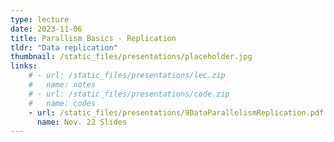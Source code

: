 ```yaml
---
type: lecture
date: 2023-11-06
title: Parallism Basics - Replication
tldr: "Data replication"
thumbnail: /static_files/presentations/placeholder.jpg
links: 
    # - url: /static_files/presentations/lec.zip
    #   name: notes
    # - url: /static_files/presentations/code.zip
    #   name: codes
    - url: /static_files/presentations/9DataParallelismReplication.pdf
      name: Nov. 22 Slides
---
```

<!-- **Suggested Readings:**
- [Readings 1](http://example.com)
- [Readings 2](http://example.com) -->
